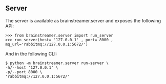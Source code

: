 
## Server

The server is available as brainstreamer.server and exposes the following API:

```pycon
>>> from brainstreamer.server import run_server
>>> run_server(host= '127.0.0.1' , port= 8000 , mq_url='rabbitmq://127.0.0.1:5672/')
```

And in the following CLI:
```
$ python -m brainstreamer.server run-server \
-h/--host '127.0.0.1' \
-p/--port 8000 \
'rabbitmq://127.0.0.1:5672/'
```
